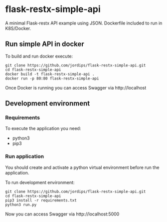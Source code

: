 # flask-restx-simple-api

A minimal Flask-restx API example using JSON. Dockerfile included to run in K8S/Docker.

## Run simple API in docker

To build and run docker execute:

```
git clone https://github.com/jordips/flask-restx-simple-api.git
cd flask-restx-simple-api
docker build -t flask-restx-simple-api .
docker run -p 80:80 flask-restx-simple-api
```
Once Docker is running you can access Swagger via http://localhost

## Development environment

### Requirements

To execute the application you need:
- python3
- pip3

### Run application

You should create and activate a python virtual environment before run the application.

To run development environment:
```
git clone https://github.com/jordips/flask-restx-simple-api.git
cd flask-restx-simple-api
pip3 install -r requirements.txt
python3 run.py
```
Now you can access Swagger via http://localhost:5000
